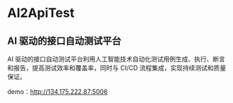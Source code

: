 # AI2ApiTest
## AI 驱动的接口自动测试平台
AI 驱动的接口自动测试平台利用人工智能技术自动化测试用例生成、执行、断言和报告，提高测试效率和覆盖率，同时与 CI/CD 流程集成，实现持续测试和质量保证。

demo：http://134.175.222.87:5006
